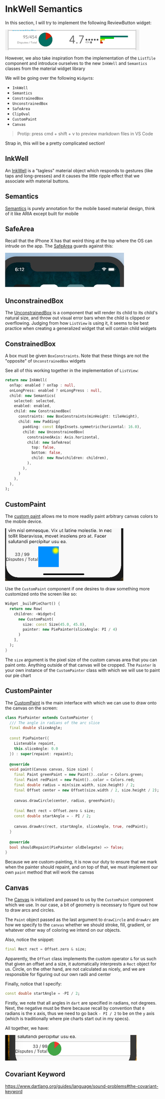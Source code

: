 # InkWell Semantics

In this section, I will try to implement the following ReviewButton widget:

![](./ch15/review-btn.png)

However, we also take inspiration from the implementation of the `ListTile` component and introduce ourselves to the new `InkWell` and `Semantics` classes from the material widget library

We will be going over the following `Widget`s:

- `InkWell`
- `Semantics`
- `ConstrainedBox`
- `UnconstrainedBox`
- `SafeArea`
- `ClipOval`
- `CustomPaint`
- `Canvas`

>Protip: press cmd + shift + v to preview markdown files in VS Code

Strap in, this will be a pretty complicated section!

## InkWell

An [InkWell](https://docs.flutter.io/flutter/material/InkWell-class.html) is a "tagless" material object which responds to gestures (like taps and long-presses) and it causes the little ripple effect that we associate with material buttons.

## Semantics

[Semantics](https://docs.flutter.io/flutter/widgets/Semantics-class.html) is purely annotation for the mobile based material design, think of it like ARIA except built for mobile

## SafeArea

Recall that the iPhone X has that weird thing at the top where the OS can intrude on the app. The [SafeArea](https://docs.flutter.io/flutter/widgets/SafeArea-class.html) guards against this:

![](./ch15/safe-area.png)

## UnconstrainedBox

The [UnconstrainedBox](https://docs.flutter.io/flutter/rendering/RenderUnconstrainedBox-class.html) is a component that will render its child to its child's natural size, and throw out visual error bars when the child is clipped or overflowing. Judging from how `ListView` is using it, it seems to be best practice when creating a generalized widget that will contain child widgets

## ConstrainedBox

A box must be given `BoxConstraints`. Note that these things are not the "opposite" of `UnconstrainedBox` widgets 

See all of this working together in the implementation of `ListView`:

```dart
return new InkWell(
  onTap: enabled ? onTap : null,
  onLongPress: enabled ? onLongPress : null,
  child: new Semantics(
    selected: selected,
    enabled: enabled,
    child: new ConstrainedBox(
      constraints: new BoxConstraints(minHeight: tileHeight),
      child: new Padding(
        padding: const EdgeInsets.symmetric(horizontal: 16.0),
        child: new UnconstrainedBox(
          constrainedAxis: Axis.horizontal,
          child: new SafeArea(
            top: false,
            bottom: false,
            child: new Row(children: children),
          ),
        ),
      )
    ),
  ),
);
```

## CustomPaint

The [custom paint](https://docs.flutter.io/flutter/widgets/CustomPaint-class.html) allows me to more readily paint arbitrary canvas colors to the mobile device. 

![](./ch15/paint-the-sun.png)

Use the `CustomPaint` component if one desires to draw something more customized onto the screen like so:

```dart
Widget _buildPieChart() {
  return new Row(
    children: <Widget>[
      new CustomPaint(
        size: const Size(45.0, 45.0),
        painter: new PiePainter(sliceAngle: PI / 4)
      )
    ],
  );
}
```

The `size` argument is the pixel size of the custom canvas area that you can paint onto. Anything outside of that canvas will be cropped. The `Painter` is your own instance of the `CustomPainter` class with which we will use to paint our pie chart

## CustomPainter
The [CustomPaint](https://docs.flutter.io/flutter/rendering/CustomPainter-class.html) is the main interface with which we can use to draw onto the canvas on the screen:

```dart
class PiePainter extends CustomPainter {
  /// The angle in radians of the arc slice
  final double sliceAngle;

  const PiePainter({
    Listenable repaint,
    this.sliceAngle: 0.0
  }) : super(repaint: repaint);

  @override
  void paint(Canvas canvas, Size size) {
    final Paint greenPaint = new Paint()..color = Colors.green;
    final Paint redPaint = new Paint()..color = Colors.red;
    final double radius = min(size.width, size.height) / 2;
    final Offset center = new Offset(size.width / 2, size.height / 2);

    canvas.drawCircle(center, radius, greenPaint);

    final Rect rect = Offset.zero & size;
    const double startAngle = - PI / 2;

    canvas.drawArc(rect, startAngle, sliceAngle, true, redPaint);
  }

  @override
  bool shouldRepaint(PiePainter oldDelegate) => false;
}
```

Because we are custom-painting, it is now our duty to ensure that we mark when the painter should repaint, and on top of that, we must implement our own `paint` method that will work the canvas

## Canvas
The [Canvas](https://docs.flutter.io/flutter/dart-ui/Canvas-class.html) is initialized and passed to us by the `CustomPaint` component which we use. In our case, a bit of geometry is necessary to figure out how to draw arcs and circles.

The `Paint` object passed as the last argument to `drawCircle` and `drawArc` are how we specify to the `canvas` whether we should stroke, fill, gradient, or whatever other way of coloring we intend on our objects.

Also, notice the snippet:

```dart
final Rect rect = Offset.zero & size;
```

Apparently, the `Offset` class implements the custom operator `&` for us such that given an offset and a size, it automatically interprests a `Rect` object for us. Circle, on the other hand, are not calculated as nicely, and we are responsible for figuring out our own radii and center

Finally, notice that I specify:

```dart
const double startAngle = -PI / 2;
```
Firstly, we note that all angles in `dart` are specified in radians, not degrees. Next, the negative must be there because recall by convention that `0` radians is the x axis, thus we need to go back `- PI / 2` to be on the `y` axis (which is traditionally where pie charts start out in my specs).

All together, we have:

![](./ch15/pie-chart.png)

## Covariant Keyword
https://www.dartlang.org/guides/language/sound-problems#the-covariant-keyword